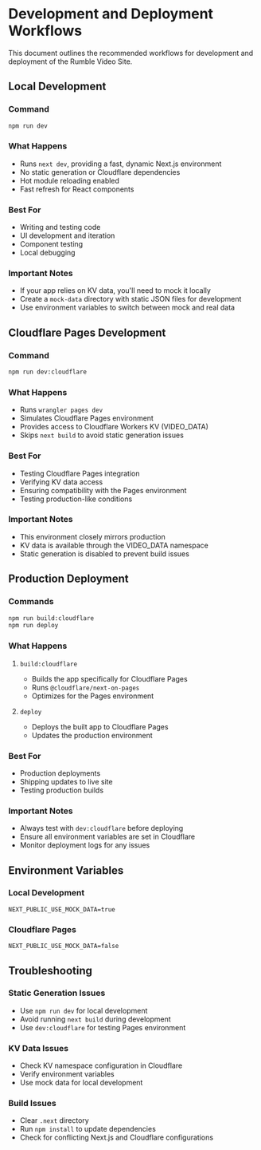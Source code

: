 # Development and Deployment Workflows

This document outlines the recommended workflows for development and deployment of the Rumble Video Site.

## Local Development

### Command
```bash
npm run dev
```

### What Happens
- Runs `next dev`, providing a fast, dynamic Next.js environment
- No static generation or Cloudflare dependencies
- Hot module reloading enabled
- Fast refresh for React components

### Best For
- Writing and testing code
- UI development and iteration
- Component testing
- Local debugging

### Important Notes
- If your app relies on KV data, you'll need to mock it locally
- Create a `mock-data` directory with static JSON files for development
- Use environment variables to switch between mock and real data

## Cloudflare Pages Development

### Command
```bash
npm run dev:cloudflare
```

### What Happens
- Runs `wrangler pages dev`
- Simulates Cloudflare Pages environment
- Provides access to Cloudflare Workers KV (VIDEO_DATA)
- Skips `next build` to avoid static generation issues

### Best For
- Testing Cloudflare Pages integration
- Verifying KV data access
- Ensuring compatibility with the Pages environment
- Testing production-like conditions

### Important Notes
- This environment closely mirrors production
- KV data is available through the VIDEO_DATA namespace
- Static generation is disabled to prevent build issues

## Production Deployment

### Commands
```bash
npm run build:cloudflare
npm run deploy
```

### What Happens
1. `build:cloudflare`
   - Builds the app specifically for Cloudflare Pages
   - Runs `@cloudflare/next-on-pages`
   - Optimizes for the Pages environment

2. `deploy`
   - Deploys the built app to Cloudflare Pages
   - Updates the production environment

### Best For
- Production deployments
- Shipping updates to live site
- Testing production builds

### Important Notes
- Always test with `dev:cloudflare` before deploying
- Ensure all environment variables are set in Cloudflare
- Monitor deployment logs for any issues

## Environment Variables

### Local Development
```env
NEXT_PUBLIC_USE_MOCK_DATA=true
```

### Cloudflare Pages
```env
NEXT_PUBLIC_USE_MOCK_DATA=false
```

## Troubleshooting

### Static Generation Issues
- Use `npm run dev` for local development
- Avoid running `next build` during development
- Use `dev:cloudflare` for testing Pages environment

### KV Data Issues
- Check KV namespace configuration in Cloudflare
- Verify environment variables
- Use mock data for local development

### Build Issues
- Clear `.next` directory
- Run `npm install` to update dependencies
- Check for conflicting Next.js and Cloudflare configurations 